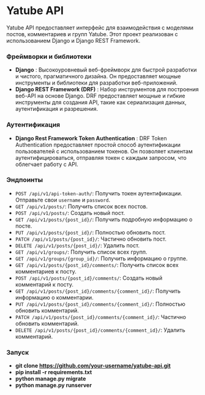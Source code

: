 # Yatube API

Yatube API предоставляет интерфейс для взаимодействия с моделями постов, комментариев и групп Yatube. Этот проект реализован с использованием Django и Django REST Framework. 


### Фреймворки и библиотеки

* **Django** : Высокоуровневый веб-фреймворк для быстрой разработки и чистого, прагматичного дизайна. Он предоставляет мощные инструменты и библиотеки для разработки веб-приложений.
* **Django REST Framework (DRF)** : Набор инструментов для построения веб-API на основе Django. DRF предоставляет мощные и гибкие инструменты для создания API, такие как сериализация данных, аутентификация и разрешения.

### Аутентификация

* **Django Rest Framework Token Authentication** : DRF Token Authentication предоставляет простой способ аутентификации пользователей с использованием токенов. Он позволяет клиентам аутентифицироваться, отправляя токен с каждым запросом, что облегчает работу с API.

### Эндпоинты

* `POST /api/v1/api-token-auth/`: Получить токен аутентификации. Отправьте свои `username` и `password`.
* `GET /api/v1/posts/`: Получить список всех постов.
* `POST /api/v1/posts/`: Создать новый пост.
* `GET /api/v1/posts/{post_id}/`: Получить подробную информацию о посте.
* `PUT /api/v1/posts/{post_id}/`: Полностью обновить пост.
* `PATCH /api/v1/posts/{post_id}/`: Частично обновить пост.
* `DELETE /api/v1/posts/{post_id}/`: Удалить пост.
* `GET /api/v1/groups/`: Получить список всех групп.
* `GET /api/v1/groups/{group_id}/`: Получить информацию о группе.
* `GET /api/v1/posts/{post_id}/comments/`: Получить список всех комментариев к посту.
* `POST /api/v1/posts/{post_id}/comments/`: Создать новый комментарий к посту.
* `GET /api/v1/posts/{post_id}/comments/{comment_id}/`: Получить информацию о комментарии.
* `PUT /api/v1/posts/{post_id}/comments/{comment_id}/`: Полностью обновить комментарий.
* `PATCH /api/v1/posts/{post_id}/comments/{comment_id}/`: Частично обновить комментарий.
* `DELETE /api/v1/posts/{post_id}/comments/{comment_id}/`: Удалить комментарий.

### Запуск

* **git clone https://github.com/your-username/yatube-api.git**
* **pip install -r requirements.txt**
* **python manage.py migrate**
* **python manage.py runserver**